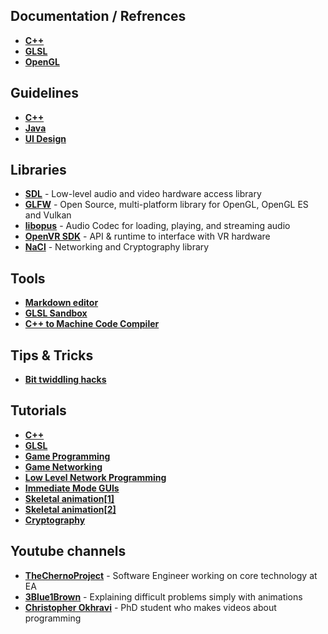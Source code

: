 ## Documentation / Refrences
* [**C++**](https://en.cppreference.com/w/)
* [**GLSL**](https://www.khronos.org/registry/OpenGL/specs/gl/GLSLangSpec.1.20.pdf)
* [**OpenGL**](http://docs.gl/)

## Guidelines
* [**C++**](https://github.com/isocpp/CppCoreGuidelines/blob/master/CppCoreGuidelines.md)
* [**Java**](https://google.github.io/styleguide/javaguide.html)
* [**UI Design**](https://material.io/design/)

## Libraries
* [**SDL**](https://www.libsdl.org/index.php) - Low-level audio and video hardware access library
* [**GLFW**](https://github.com/glfw/glfw) - Open Source, multi-platform library for OpenGL, OpenGL ES and Vulkan
* [**libopus**](https://opus-codec.org/) - Audio Codec for loading, playing, and streaming audio
* [**OpenVR SDK**](https://github.com/ValveSoftware/openvr) - API & runtime to interface with VR hardware
* [**NaCl**](http://nacl.cr.yp.to/index.html) - Networking and Cryptography library

## Tools
* [**Markdown editor**](https://stackedit.io)
* [**GLSL Sandbox**](http://glslsandbox.com/e)
* [**C++ to Machine Code Compiler**](https://gcc.godbolt.org/)

## Tips & Tricks
* [**Bit twiddling hacks**](https://graphics.stanford.edu/~seander/bithacks.html)

## Tutorials
* [**C++**](https://www.learncpp.com)
* [**GLSL**](https://learnopengl.com/Getting-started/Shaders)
* [**Game Programming**](https://gameprogrammingpatterns.com/contents.html)
* [**Game Networking**](https://github.com/MFatihMAR/Awesome-Game-Networking)
* [**Low Level Network Programming**](https://beej.us/guide/bgnet/)
* [**Immediate Mode GUIs**](http://sol.gfxile.net/imgui/index.html)
* [**Skeletal animation[1]**](https://www.khronos.org/opengl/wiki/Skeletal_Animation)
* [**Skeletal animation[2]**](http://voxels.blogspot.com/2014/03/skinned-skeletal-animation-tutorial.html)
* [**Cryptography**](https://pixelprivacy.com/resources/cryptography-guide/)

## Youtube channels
* [**TheChernoProject**](https://www.youtube.com/user/TheChernoProject) - Software Engineer working on core technology at EA
* [**3Blue1Brown**](https://www.youtube.com/channel/UCYO_jab_esuFRV4b17AJtAw) - Explaining difficult problems simply with animations
* [**Christopher Okhravi**](https://www.youtube.com/channel/UCbF-4yQQAWw-UnuCd2Azfzg) - PhD student who makes videos about programming
